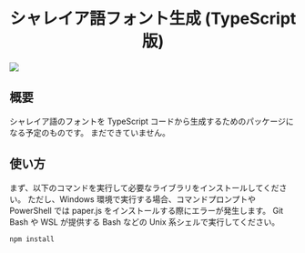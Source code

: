 <div align="center">
<h1>シャレイア語フォント生成 (TypeScript 版)</h1>
</div>

![](https://img.shields.io/github/commit-activity/y/Ziphil/TypescriptFontGenerator?label=commits)


## 概要
シャレイア語のフォントを TypeScript コードから生成するためのパッケージになる予定のものです。
まだできていません。

## 使い方
まず、以下のコマンドを実行して必要なライブラリをインストールしてください。
ただし、Windows 環境で実行する場合、コマンドプロンプトや PowerShell では paper.js をインストールする際にエラーが発生します。
Git Bash や WSL が提供する Bash などの Unix 系シェルで実行してください。
```
npm install
```